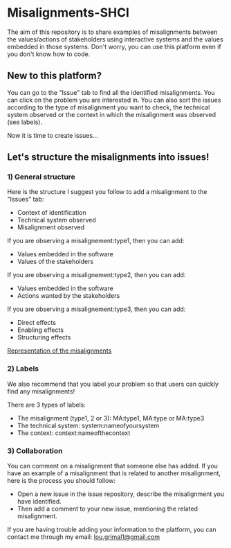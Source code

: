 # Misalignments-SHCI

The aim of this repository is to share examples of misalignments between the values/actions of stakeholders using interactive systems and the values embedded in those systems. Don't worry, you can use this platform even if you don't know how to code.

## New to this platform?

You can go to the "Issue" tab to find all the identified misalignments. You can click on the problem you are interested in. You can also sort the issues according to the type of misalignment you want to check, the technical system observed or the context in which the misalignment was observed (see labels).

Now it is time to create issues...

## Let's structure the misalignments into issues!

### 1) General structure

Here is the structure I suggest you follow to add a misalignment to the "Issues" tab:

* Context of identification
* Technical system observed
* Misalignment observed

If you are observing a misalignement:type1, then you can add: 

* Values embedded in the software
* Values of the stakeholders

If you are observing a misalignement:type2, then you can add: 

* Values embedded in the software
* Actions wanted by the stakeholders

If you are observing a misalignement:type3, then you can add: 

* Direct effects 
* Enabling effects
* Structuring effects

[Representation of the misalignments](https://github.com/LouGrimal/Misalignments-SHCI/blob/main/misAlignments.pdf?raw=true)

### 2) Labels

We also recommend that you label your problem so that users can quickly find any misalignments!

There are 3 types of labels: 
* The misalignment (type1, 2 or 3): MA:type1, MA:type or MA:type3
* The technical system: system:nameofyoursystem
* The context: context:nameofthecontext

### 3) Collaboration

You can comment on a misalignment that someone else has added. If you have an example of a misalignment that is related to another misalignment, here is the process you should follow: 
* Open a new issue in the issue repository, describe the misalignment you have identified.
* Then add a comment to your new issue, mentioning the related misalignment.  

If you are having trouble adding your information to the platform, you can contact me through my email: lou.grimal1@gmail.com
